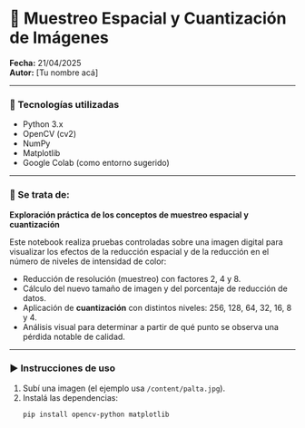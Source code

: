 # 🧮 Muestreo Espacial y Cuantización de Imágenes

**Fecha:** 21/04/2025  
**Autor:** [Tu nombre acá]  

---

### 🧪 Tecnologías utilizadas
- Python 3.x  
- OpenCV (cv2)  
- NumPy  
- Matplotlib  
- Google Colab (como entorno sugerido)  

---

### 📌 Se trata de:
**Exploración práctica de los conceptos de muestreo espacial y cuantización**

Este notebook realiza pruebas controladas sobre una imagen digital para visualizar los efectos de la reducción espacial y de la reducción en el número de niveles de intensidad de color:

- Reducción de resolución (muestreo) con factores 2, 4 y 8.  
- Cálculo del nuevo tamaño de imagen y del porcentaje de reducción de datos.  
- Aplicación de **cuantización** con distintos niveles: 256, 128, 64, 32, 16, 8 y 4.  
- Análisis visual para determinar a partir de qué punto se observa una pérdida notable de calidad.

---

### ▶️ Instrucciones de uso
1. Subí una imagen (el ejemplo usa `/content/palta.jpg`).  
2. Instalá las dependencias:
   ```bash
   pip install opencv-python matplotlib
